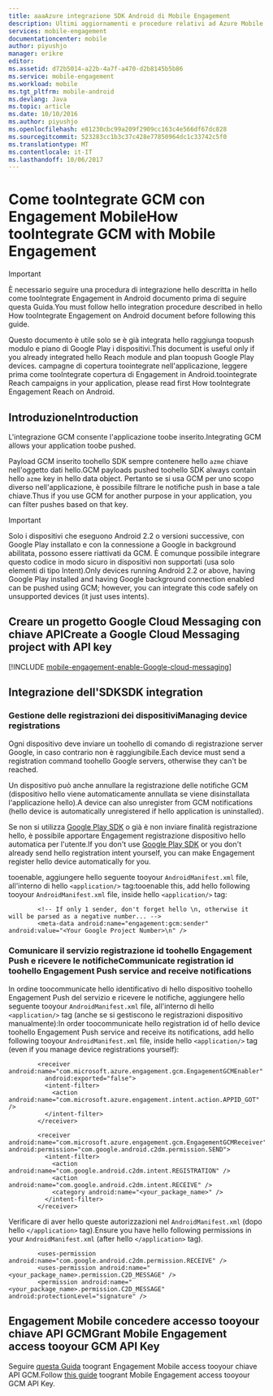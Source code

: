 ```yaml
---
title: aaaAzure integrazione SDK Android di Mobile Engagement
description: Ultimi aggiornamenti e procedure relativi ad Azure Mobile Engagement SDK per Android
services: mobile-engagement
documentationcenter: mobile
author: piyushjo
manager: erikre
editor: 
ms.assetid: d72b5014-a22b-4a7f-a470-d2b8145b5b86
ms.service: mobile-engagement
ms.workload: mobile
ms.tgt_pltfrm: mobile-android
ms.devlang: Java
ms.topic: article
ms.date: 10/10/2016
ms.author: piyushjo
ms.openlocfilehash: e81230cbc99a209f2909cc163c4e566df67dc828
ms.sourcegitcommit: 523283cc1b3c37c428e77850964dc1c33742c5f0
ms.translationtype: MT
ms.contentlocale: it-IT
ms.lasthandoff: 10/06/2017
---
```

# <a name="how-toointegrate-gcm-with-mobile-engagement"></a><span data-ttu-id="2fefa-103">Come tooIntegrate GCM con Engagement Mobile</span><span class="sxs-lookup"><span data-stu-id="2fefa-103">How tooIntegrate GCM with Mobile Engagement</span></span>
> [!IMPORTANT]
> <span data-ttu-id="2fefa-104">È necessario seguire una procedura di integrazione hello descritta in hello come tooIntegrate Engagement in Android documento prima di seguire questa Guida.</span><span class="sxs-lookup"><span data-stu-id="2fefa-104">You must follow hello integration procedure described in hello How tooIntegrate Engagement on Android document before following this guide.</span></span>
> 
> <span data-ttu-id="2fefa-105">Questo documento è utile solo se è già integrata hello raggiunga toopush modulo e piano di Google Play i dispositivi.</span><span class="sxs-lookup"><span data-stu-id="2fefa-105">This document is useful only if you already integrated hello Reach module and plan toopush Google Play devices.</span></span> <span data-ttu-id="2fefa-106">campagne di copertura toointegrate nell'applicazione, leggere prima come tooIntegrate copertura di Engagement in Android.</span><span class="sxs-lookup"><span data-stu-id="2fefa-106">toointegrate Reach campaigns in your application, please read first How tooIntegrate Engagement Reach on Android.</span></span>
> 
> 

## <a name="introduction"></a><span data-ttu-id="2fefa-107">Introduzione</span><span class="sxs-lookup"><span data-stu-id="2fefa-107">Introduction</span></span>
<span data-ttu-id="2fefa-108">L'integrazione GCM consente l'applicazione toobe inserito.</span><span class="sxs-lookup"><span data-stu-id="2fefa-108">Integrating GCM allows your application toobe pushed.</span></span>

<span data-ttu-id="2fefa-109">Payload GCM inserito toohello SDK sempre contenere hello `azme` chiave nell'oggetto dati hello.</span><span class="sxs-lookup"><span data-stu-id="2fefa-109">GCM payloads pushed toohello SDK always contain hello `azme` key in hello data object.</span></span> <span data-ttu-id="2fefa-110">Pertanto se si usa GCM per uno scopo diverso nell'applicazione, è possibile filtrare le notifiche push in base a tale chiave.</span><span class="sxs-lookup"><span data-stu-id="2fefa-110">Thus if you use GCM for another purpose in your application, you can filter pushes based on that key.</span></span>

> [!IMPORTANT]
> <span data-ttu-id="2fefa-111">Solo i dispositivi che eseguono Android 2.2 o versioni successive, con Google Play installato e con la connessione a Google in background abilitata, possono essere riattivati da GCM. È comunque possibile integrare questo codice in modo sicuro in dispositivi non supportati (usa solo elementi di tipo Intent).</span><span class="sxs-lookup"><span data-stu-id="2fefa-111">Only devices running Android 2.2 or above, having Google Play installed and having Google background connection enabled can be pushed using GCM; however, you can integrate this code safely on unsupported devices (it just uses intents).</span></span>
> 
> 

## <a name="create-a-google-cloud-messaging-project-with-api-key"></a><span data-ttu-id="2fefa-112">Creare un progetto Google Cloud Messaging con chiave API</span><span class="sxs-lookup"><span data-stu-id="2fefa-112">Create a Google Cloud Messaging project with API key</span></span>
[!INCLUDE [mobile-engagement-enable-Google-cloud-messaging](../../includes/mobile-engagement-enable-google-cloud-messaging.md)]

## <a name="sdk-integration"></a><span data-ttu-id="2fefa-113">Integrazione dell'SDK</span><span class="sxs-lookup"><span data-stu-id="2fefa-113">SDK integration</span></span>
### <a name="managing-device-registrations"></a><span data-ttu-id="2fefa-114">Gestione delle registrazioni dei dispositivi</span><span class="sxs-lookup"><span data-stu-id="2fefa-114">Managing device registrations</span></span>
<span data-ttu-id="2fefa-115">Ogni dispositivo deve inviare un toohello di comando di registrazione server Google, in caso contrario non è raggiungibile.</span><span class="sxs-lookup"><span data-stu-id="2fefa-115">Each device must send a registration command toohello Google servers, otherwise they can't be reached.</span></span>

<span data-ttu-id="2fefa-116">Un dispositivo può anche annullare la registrazione delle notifiche GCM (dispositivo hello viene automaticamente annullata se viene disinstallata l'applicazione hello).</span><span class="sxs-lookup"><span data-stu-id="2fefa-116">A device can also unregister from GCM notifications (hello device is automatically unregistered if hello application is uninstalled).</span></span>

<span data-ttu-id="2fefa-117">Se non si utilizza [Google Play SDK] o già è non inviare finalità registrazione hello, è possibile apportare Engagement registrazione dispositivo hello automatica per l'utente.</span><span class="sxs-lookup"><span data-stu-id="2fefa-117">If you don't use [Google Play SDK] or you don't already send hello registration intent yourself, you can make Engagement register hello device automatically for you.</span></span>

<span data-ttu-id="2fefa-118">tooenable, aggiungere hello seguente tooyour `AndroidManifest.xml` file, all'interno di hello `<application/>` tag:</span><span class="sxs-lookup"><span data-stu-id="2fefa-118">tooenable this, add hello following tooyour `AndroidManifest.xml` file, inside hello `<application/>` tag:</span></span>

            <!-- If only 1 sender, don't forget hello \n, otherwise it will be parsed as a negative number... -->
            <meta-data android:name="engagement:gcm:sender" android:value="<Your Google Project Number>\n" />

### <a name="communicate-registration-id-toohello-engagement-push-service-and-receive-notifications"></a><span data-ttu-id="2fefa-119">Comunicare il servizio registrazione id toohello Engagement Push e ricevere le notifiche</span><span class="sxs-lookup"><span data-stu-id="2fefa-119">Communicate registration id toohello Engagement Push service and receive notifications</span></span>
<span data-ttu-id="2fefa-120">In ordine toocommunicate hello identificativo di hello dispositivo toohello Engagement Push del servizio e ricevere le notifiche, aggiungere hello seguente tooyour `AndroidManifest.xml` file, all'interno di hello `<application/>` tag (anche se si gestiscono le registrazioni dispositivo manualmente):</span><span class="sxs-lookup"><span data-stu-id="2fefa-120">In order toocommunicate hello registration id of hello device toohello Engagement Push service and receive its notifications, add hello following tooyour `AndroidManifest.xml` file, inside hello `<application/>` tag (even if you manage device registrations yourself):</span></span>

            <receiver android:name="com.microsoft.azure.engagement.gcm.EngagementGCMEnabler"
              android:exported="false">
              <intent-filter>
                <action android:name="com.microsoft.azure.engagement.intent.action.APPID_GOT" />
              </intent-filter>
            </receiver>

            <receiver android:name="com.microsoft.azure.engagement.gcm.EngagementGCMReceiver" android:permission="com.google.android.c2dm.permission.SEND">
              <intent-filter>
                <action android:name="com.google.android.c2dm.intent.REGISTRATION" />
                <action android:name="com.google.android.c2dm.intent.RECEIVE" />
                <category android:name="<your_package_name>" />
              </intent-filter>
            </receiver>

<span data-ttu-id="2fefa-121">Verificare di aver hello queste autorizzazioni nel `AndroidManifest.xml` (dopo hello `</application>` tag).</span><span class="sxs-lookup"><span data-stu-id="2fefa-121">Ensure you have hello following permissions in your `AndroidManifest.xml` (after hello `</application>` tag).</span></span>

            <uses-permission android:name="com.google.android.c2dm.permission.RECEIVE" />
            <uses-permission android:name="<your_package_name>.permission.C2D_MESSAGE" />
            <permission android:name="<your_package_name>.permission.C2D_MESSAGE" android:protectionLevel="signature" />

## <a name="grant-mobile-engagement-access-tooyour-gcm-api-key"></a><span data-ttu-id="2fefa-122">Engagement Mobile concedere accesso tooyour chiave API GCM</span><span class="sxs-lookup"><span data-stu-id="2fefa-122">Grant Mobile Engagement access tooyour GCM API Key</span></span>
<span data-ttu-id="2fefa-123">Seguire [questa Guida](mobile-engagement-android-get-started.md#grant-mobile-engagement-access-to-your-gcm-api-key) toogrant Engagement Mobile access tooyour chiave API GCM.</span><span class="sxs-lookup"><span data-stu-id="2fefa-123">Follow [this guide](mobile-engagement-android-get-started.md#grant-mobile-engagement-access-to-your-gcm-api-key) toogrant Mobile Engagement access tooyour GCM API Key.</span></span>

[Google Play SDK]:https://developers.google.com/cloud-messaging/android/start
